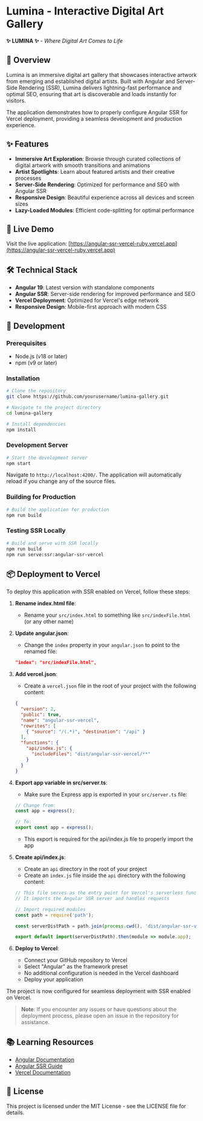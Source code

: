 # Lumina - Interactive Digital Art Gallery

**✨ LUMINA ✨** - *Where Digital Art Comes to Life*

## 🌟 Overview

Lumina is an immersive digital art gallery that showcases interactive artwork from emerging and established digital artists. Built with Angular and Server-Side Rendering (SSR), Lumina delivers lightning-fast performance and optimal SEO, ensuring that art is discoverable and loads instantly for visitors.

The application demonstrates how to properly configure Angular SSR for Vercel deployment, providing a seamless development and production experience.

## ✨ Features

- **Immersive Art Exploration**: Browse through curated collections of digital artwork with smooth transitions and animations
- **Artist Spotlights**: Learn about featured artists and their creative processes
- **Server-Side Rendering**: Optimized for performance and SEO with Angular SSR
- **Responsive Design**: Beautiful experience across all devices and screen sizes
- **Lazy-Loaded Modules**: Efficient code-splitting for optimal performance

## 🚀 Live Demo

Visit the live application: [https://angular-ssr-vercel-ruby.vercel.app](https://angular-ssr-vercel-ruby.vercel.app)

## 🛠️ Technical Stack

- **Angular 19**: Latest version with standalone components
- **Angular SSR**: Server-side rendering for improved performance and SEO
- **Vercel Deployment**: Optimized for Vercel's edge network
- **Responsive Design**: Mobile-first approach with modern CSS

## 🔧 Development

### Prerequisites

- Node.js (v18 or later)
- npm (v9 or later)

### Installation

```bash
# Clone the repository
git clone https://github.com/yourusername/lumina-gallery.git

# Navigate to the project directory
cd lumina-gallery

# Install dependencies
npm install
```

### Development Server

```bash
# Start the development server
npm start
```

Navigate to `http://localhost:4200/`. The application will automatically reload if you change any of the source files.

### Building for Production

```bash
# Build the application for production
npm run build
```

### Testing SSR Locally

```bash
# Build and serve with SSR locally
npm run build
npm run serve:ssr:angular-ssr-vercel
```

## 📦 Deployment to Vercel

To deploy this application with SSR enabled on Vercel, follow these steps:

1. **Rename index.html file**:
   - Rename your `src/index.html` to something like `src/indexFile.html` (or any other name)

2. **Update angular.json**:
   - Change the `index` property in your `angular.json` to point to the renamed file:
   ```json
   "index": "src/indexFile.html",
   ```

3. **Add vercel.json**:
   - Create a `vercel.json` file in the root of your project with the following content:
   ```json
   {
     "version": 2,
     "public": true,
     "name": "angular-ssr-vercel",
     "rewrites": [
       { "source": "/(.*)", "destination": "/api" }
     ],
     "functions": {
       "api/index.js": {
         "includeFiles": "dist/angular-ssr-vercel/**"
       }
     }
   }
   ```

4. **Export app variable in src/server.ts**:
   - Make sure the Express app is exported in your `src/server.ts` file:
   ```typescript
   // Change from:
   const app = express();

   // To:
   export const app = express();
   ```
   - This export is required for the api/index.js file to properly import the app

5. **Create api/index.js**:
   - Create an `api` directory in the root of your project
   - Create an `index.js` file inside the `api` directory with the following content:
   ```javascript
   // This file serves as the entry point for Vercel's serverless function
   // It imports the Angular SSR server and handles requests

   // Import required modules
   const path = require('path');

   const serverDistPath = path.join(process.cwd(), 'dist/angular-ssr-vercel/server/server.mjs');

   export default import(serverDistPath).then(module => module.app);
   ```

6. **Deploy to Vercel**:
   - Connect your GitHub repository to Vercel
   - Select "Angular" as the framework preset
   - No additional configuration is needed in the Vercel dashboard
   - Deploy your application

The project is now configured for seamless deployment with SSR enabled on Vercel.

> **Note**: If you encounter any issues or have questions about the deployment process, please open an issue in the repository for assistance.

## 📚 Learning Resources

- [Angular Documentation](https://angular.dev)
- [Angular SSR Guide](https://angular.dev/guide/ssr)
- [Vercel Documentation](https://vercel.com/docs)

## 📄 License

This project is licensed under the MIT License - see the LICENSE file for details.
